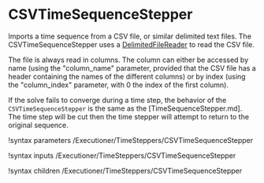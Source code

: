 # CSVTimeSequenceStepper

Imports a time sequence from a CSV file, or similar delimited text files.
The CSVTimeSequenceStepper uses a [DelimitedFileReader](MooseUtils.md#delimitedfilereader)
to read the CSV file.

The file is always read in columns. The column can either be accessed by name
(using the "column_name" parameter, provided that the CSV file has a header
containing the names of the different columns) or by index (using the
"column_index" parameter, with 0 the index of the first column).

If the solve fails to converge during a time step, the behavior of the
`CSVTimeSequenceStepper` is the same as the [TimeSequenceStepper.md]. The
time step will be cut then the time stepper will attempt to return to the original sequence.

!syntax parameters /Executioner/TimeSteppers/CSVTimeSequenceStepper

!syntax inputs /Executioner/TimeSteppers/CSVTimeSequenceStepper

!syntax children /Executioner/TimeSteppers/CSVTimeSequenceStepper
